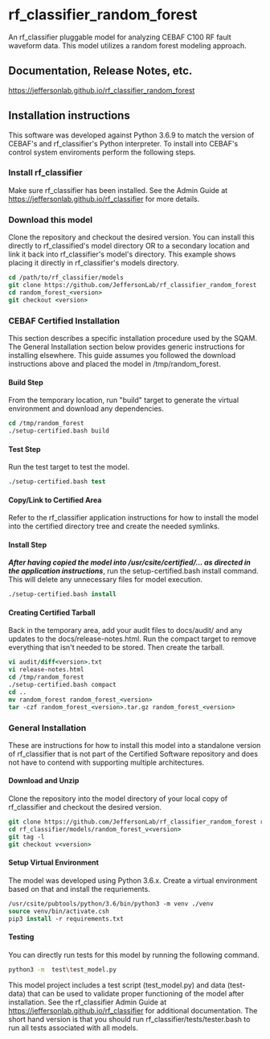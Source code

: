 # rf_classifier_random_forest
An rf_classifier pluggable model for analyzing CEBAF C100 RF fault waveform data.  This model utilizes a random forest modeling approach.

## Documentation, Release Notes, etc.
https://jeffersonlab.github.io/rf_classifier_random_forest

## Installation instructions
This software was developed against Python 3.6.9 to match the version of CEBAF's and rf_classifier's Python interpreter.  To install into CEBAF's control system enviroments perform the following steps.

### Install rf_classifier
Make sure rf_classifier has been installed.  See the Admin Guide at https://jeffersonlab.github.io/rf_classifier for more details.

### Download this model
Clone the repository and checkout the desired version.  You can install this directly to rf_classified's model directory OR to a secondary location and link it back into rf_classifier's model's directory.  This example shows placing it directly in rf_classifier's models directory.

```tcsh
cd /path/to/rf_classifier/models
git clone https://github.com/JeffersonLab/rf_classifier_random_forest  random_forest_<version>
cd random_forest_<version>
git checkout <version>
```

### CEBAF Certified Installation
This section describes a specific installation procedure used by the SQAM.  The General Installation section below provides generic instructions for installing elsewhere.  This guide assumes you followed the download instructions above and placed the model in /tmp/random_forest.

#### Build Step
From the temporary location, run "build" target to generate the virtual environment and download any dependencies.
```tcsh
cd /tmp/random_forest
./setup-certified.bash build
```

#### Test Step
Run the test target to test the model.
```tcsh
./setup-certified.bash test
```

#### Copy/Link to Certified Area
Refer to the rf_classifier application instructions for how to install the model into the certified directory tree and create the needed symlinks.

#### Install Step
***After having copied the model into /usr/csite/certified/... as directed in the application instructions***, run the setup-certified.bash install command.  This will delete any unnecessary files for model execution.
```tcsh
./setup-certified.bash install
```

#### Creating Certified Tarball
Back in the temporary area, add your audit files to docs/audit/ and any updates to the docs/release-notes.html.  Run the compact target to remove everything that isn't needed to be stored.  Then create the tarball.

```tcsh
vi audit/diff<version>.txt
vi release-notes.html
cd /tmp/random_forest
./setup-certified.bash compact
cd ..
mv random_forest random_forest_<version>
tar -czf random_forest_<version>.tar.gz random_forest_<version>
```

### General Installation
These are instructions for how to install this model into a standalone version of rf_classifier that is not part of the Certified Software repository and does not have to contend with supporting multiple architectures.

#### Download and Unzip
Clone the repository into the model directory of your local copy of rf_classifier and checkout the desired version.

```tcsh
git clone https://github.com/JeffersonLab/rf_classifier_random_forest rf_classifier/models/random_forest_v<version>
cd rf_classifier/models/random_forest_v<version>
git tag -l
git checkout v<version>
```

#### Setup Virtual Environment
The model was developed using Python 3.6.x.  Create a virtual environment based on that and install the requriements.
```tcsh
/usr/csite/pubtools/python/3.6/bin/python3 -m venv ./venv
source venv/bin/activate.csh
pip3 install -r requirements.txt
```

#### Testing
You can directly run tests for this model by running the following command.
```bash
python3 -m  test\test_model.py
```

This model project includes a test script (test_model.py) and data (test-data) that can be used to validate proper 
functioning of the model after installation.  See the rf_classifier Admin Guide at 
https://jeffersonlab.github.io/rf_classifier for additional documentation.  The short hand version is that you should run 
rf_classifier/tests/tester.bash to run all tests associated with all models.
